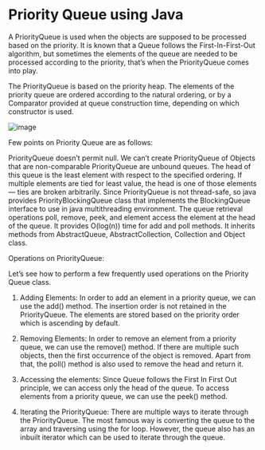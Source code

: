 # Priority Queue using Java

A PriorityQueue is used when the objects are supposed to be processed based on the priority. It is known that a Queue follows the First-In-First-Out algorithm, but sometimes the elements of the queue are needed to be processed according to the priority, that’s when the PriorityQueue comes into play. 

The PriorityQueue is based on the priority heap. The elements of the priority queue are ordered according to the natural ordering, or by a Comparator provided at queue construction time, depending on which constructor is used.  

![image](https://user-images.githubusercontent.com/22562694/119924909-1138d600-bf92-11eb-9e73-67ee05a8b42a.png)

Few points on Priority Queue are as follows: 

PriorityQueue doesn’t permit null.
We can’t create PriorityQueue of Objects that are non-comparable
PriorityQueue are unbound queues.
The head of this queue is the least element with respect to the specified ordering. If multiple elements are tied for least value, the head is one of those elements — ties are broken arbitrarily.
Since PriorityQueue is not thread-safe, so java provides PriorityBlockingQueue class that implements the BlockingQueue interface to use in java multithreading environment.
The queue retrieval operations poll,  remove,  peek, and element access the element at the head of the queue.
It provides O(log(n)) time for add and poll methods.
It inherits methods from AbstractQueue, AbstractCollection, Collection and Object class.

Operations on PriorityQueue:

Let’s see how to perform a few frequently used operations on the Priority Queue class.

1. Adding Elements: In order to add an element in a priority queue, we can use the add() method. The insertion order is not retained in the PriorityQueue. The elements are stored based on the priority order which is ascending by default.

2. Removing Elements: In order to remove an element from a priority queue, we can use the remove() method. If there are multiple such objects, then the first occurrence of the object is removed. Apart from that, the poll() method is also used to remove the head and return it.

3. Accessing the elements: Since Queue follows the First In First Out principle, we can access only the head of the queue. To access elements from a priority queue, we can use the peek() method.

4. Iterating the PriorityQueue: There are multiple ways to iterate through the PriorityQueue. The most famous way is converting the queue to the array and traversing using the for loop. However, the queue also has an inbuilt iterator which can be used to iterate through the queue.

